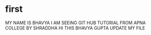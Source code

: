 # first
MY NAME IS BHAVYA
I AM SEEING GIT HUB TUTORIAL FROM APNA COLLEGE BY SHRADDHA 
HI THIS BHAVYA GUPTA UPDATE MY FILE 
